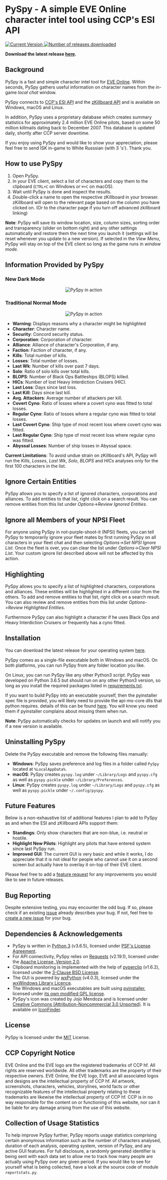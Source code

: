 <!--- // cSpell:words killboard, blops, hics, killboard's, cynos, ccp's, pyspy, psf's, pyperclip, pyinstaller, executables, jojo, unported, killmails --->

# PySpy - A simple EVE Online character intel tool using CCP's ESI API

<p align="left">
  <a href=https://github.com/Eve-PySpy/PySpy/releases/latest>
    <img alt="Current Version" src="https://img.shields.io/github/release/Eve-PySpy/pyspy.svg">
  </a>
  <a href=https://github.com/Eve-PySpy/PySpy/releases/latest>
    <img alt="Number of releases downloaded" src="https://img.shields.io/github/downloads/Eve-PySpy/PySpy/total.svg">
  </a>
</p>

**Download the latest release [here](https://github.com/Eve-PySpy/PySpy/releases/latest).**

## Background

PySpy is a fast and simple character intel tool for [EVE Online](https://www.eveonline.com/). Within seconds, PySpy gathers useful information on character names from the in-game *local chat* window.

PySpy connects to [CCP's ESI API](https://esi.evetech.net/ui/) and the
[zKillboard API](https://github.com/zKillboard/zKillboard/wiki) and is available on Windows, macOS and Linux.

In addition, PySpy uses a proprietary database which creates summary statistics for approximately 2.4 million EVE Online pilots, based on some 50 million killmails dating back to December 2007. This database is updated daily, shortly after CCP server downtime.

If you enjoy using PySpy and would like to show your appreciation, please feel free to send ISK in-game to White Russsian (with 3 's'). Thank you.

## How to use PySpy

1. Open PySpy.
2. In your EVE client, select a list of characters and copy them to the clipboard (`CTRL+C` on Windows *or* `⌘+C` on macOS).
3. Wait until PySpy is done and inspect the results.
4. Double-click a name to open the respective zKillboard in your browser. zKillboard will open to the relevant page based on the column you have clicked on. (Or to the character page if you turn off advanced zkillboard linking)

**Note**: PySpy will save its window location, size, column sizes, sorting order and transparency (slider on bottom right) and any other settings automatically and restore them the next time you launch it (settings will be reset whenever you update to a new version). If selected in the _View Menu_, PySpy will stay on top of the EVE client so long as the game runs in *window mode*.

## Information Provided by PySpy

### New Dark Mode
<p align="center">
  <img alt="PySpy in action" src="https://github.com/Eve-PySpy/PySpy/blob/master/assets/v0.4_dark_screenshot.png?raw=true">
</p>

### Traditional Normal Mode
<p align="center">
  <img alt="PySpy in action" src="https://github.com/Eve-PySpy/PySpy/blob/master/assets/v0.4_light_screenshot.png?raw=true">
</p>

* **Warning**: Displays reasons why a character might be highlighted
* **Character**: Character name.
* **Security**: Concord security status.
* **Corporation**: Corporation of character.
* **Alliance**: Alliance of character's Corporation, if any.
* **Faction**: Faction of character, if any.
* **Kills**: Total number of kills.
* **Losses**: Total number of losses.
* **Last Wk**: Number of kills over past 7 days.
* **Solo**: Ratio of solo kills over total kills.
* **BLOPS**: Number of Black Ops Battleships (BLOPS) killed.
* **HICs**: Number of lost Heavy Interdiction Cruisers (HIC).
* **Last Loss**: Days since last loss.
* **Last Kill**: Days since last kill.
* **Avg. Attackers**: Average number of attackers per kill.
* **Covert Cyno**: Ratio of losses where a covert cyno was fitted to total losses.
* **Regular Cyno**: Ratio of losses where a regular cyno was fitted to total losses.
* **Last Covert Cyno**: Ship type of most recent loss where covert cyno was fitted.
* **Last Regular Cyno**: Ship type of most recent loss where regular cyno was fitted.
* **Abyssal Losses**: Number of ship losses in Abyssal space.

**Current Limitations**: To avoid undue strain on zKillboard's API, PySpy will run the *Kills*, *Losses*, *Last Wk*, *Solo*, *BLOPS* and *HICs* analyses only for the first 100 characters in the list.

## Ignore Certain Entities

PySpy allows you to specify a list of ignored characters, corporations and alliances. To add entities to that list, right click on a search result. You can remove entities from this list under _Options_->_Review Ignored Entities_.

## Ignore all Members of your NPSI Fleet

For anyone using PySpy in not-purple-shoot-it (NPSI) fleets, you can tell PySpy to temporarily ignore your fleet mates by first running PySpy on all characters in your fleet chat and then selecting _Options_->_Set NPSI Ignore List_. Once the fleet is over, you can clear the list under _Options_->_Clear NPSI List_. Your custom ignore list described above will not be affected by this action.

## Highlighting

PySpy allows you to specify a list of highlighted characters, corporations and alliances.
These entities will be highlighted in a different color from the others.
To add and remove entities to that list, right click on a search result.
You can also review and remove entities from this list under _Options_->_Review Highlighted Entities_.

Furthermore PySpy can also highlight a character if he uses Black Ops and Heavy Interdiction Cruisers or frequently has a cyno fitted.

## Installation

You can download the latest release for your operating system [here](https://github.com/Eve-PySpy/PySpy/releases/latest).

PySpy comes as a single-file executable both in Windows and macOS. On both platforms, you can run PySpy from any folder location you like.

On Linux, you can run PySpy like any other Python3 script. PySpy was developed on Python 3.6.5 but should run on any other Python3 version, so long as you install the required packages listed in [requirements.txt](https://github.com/Eve-PySpy/PySpy/blob/master/requirements.txt).

If you want to build PySpy into an executable yourself, then the pyinstaller spec file is provided, you will likely need to provide the api-ms-core dlls that python requires. details of this can be found [here](https://github.com/pyinstaller/pyinstaller/issues/4047#issuecomment-460869714). You will know you need them if pyinstaller complains about missing them when run.

**Note**: PySpy automatically checks for updates on launch and will notify you if a new version is available.

## Uninstalling PySpy

Delete the PySpy executable and remove the following files manually:

* **Windows**: PySpy saves preference and log files in a folder called  `PySpy` located at `%LocalAppData%`.
* **macOS**: PySpy creates `pyspy.log` under `~/Library/Logs` and `pyspy.cfg` as well as `pyspy.pickle` under `~/Library/Preferences`.
* **Linux**: PySpy creates `pyspy.log` under `~/Library/Logs` and `pyspy.cfg` as well as `pyspy.pickle` under `~/.config/pyspy`.

## Future Features

Below is a non-exhaustive list of additional features I plan to add to PySpy as and when the ESI and zKillboard APIs support them:

* **Standings**: Only show characters that are non-blue, i.e. neutral or hostile.
* **Highlight New Pilots**: Highlight any pilots that have entered system since last PySpy run.
* **Improved GUI**: The current GUI is very basic and while it works, I do appreciate that it is not ideal for people who cannot use it on a second screen but actually have to overlay it on-top of their EVE client.

Please feel free to add a [feature request](https://github.com/Eve-PySpy/PySpy/issues/new?template=pyspy-feature-request.md) for any improvements you would like to see in future releases.

## Bug Reporting

Despite extensive testing, you may encounter the odd bug. If so, please check if an existing [issue](https://github.com/WhiteRusssian/PySpy/issues) already describes your bug. If not, feel free to [create a new issue](https://github.com/WhiteRusssian/PySpy/issues/new?template=pyspy-bug-report.md) for your bug.

## Dependencies & Acknowledgements

* PySpy is written in [Python 3](https://www.python.org/) (v3.6.5), licensed under [PSF's License Agreement](https://docs.python.org/3/license.html#psf-license-agreement-for-python-release).
* For API connectivity, PySpy relies on [Requests](http://docs.python-requests.org/) (v2.19.1), licensed under the [Apache License, Version 2.0](http://docs.python-requests.org/en/master/user/intro/#requests-license).
* Clipboard monitoring is implemented with the help of [pyperclip](https://github.com/asweigart/pyperclip) (v1.6.2), licensed under the [3-Clause BSD License](https://github.com/asweigart/pyperclip/blob/master/LICENSE.txt).
* The GUI is powered by [wxPython](https://www.wxpython.org/) (v4.0.3), licensed under the [wxWindows Library Licence](https://wxpython.org/pages/license/index.html).
* The Windows and macOS executables are built using [pyinstaller](https://www.pyinstaller.org/), licensed under [its own modified GPL license](https://raw.githubusercontent.com/pyinstaller/pyinstaller/develop/COPYING.txt).
* PySpy's icon was created by Jojo Mendoza and is licensed under [Creative Commons (Attribution-Noncommercial 3.0 Unported)](https://creativecommons.org/licenses/by-nc/3.0/). It is available on [IconFinder](https://www.iconfinder.com/icons/1218719/cyber_hat_spy_undercover_user_icon).

## License

PySpy is licensed under the [MIT](LICENSE.txt) License.

## CCP Copyright Notice

EVE Online and the EVE logo are the registered trademarks of CCP hf. All rights are reserved worldwide. All other trademarks are the property of their respective owners. EVE Online, the EVE logo, EVE and all associated logos and designs are the intellectual property of CCP hf. All artwork, screenshots, characters, vehicles, storylines, world facts or other recognizable features of the intellectual property relating to these trademarks are likewise the intellectual property of CCP hf. CCP is in no way responsible for the content on or functioning of this website, nor can it be liable for any damage arising from the use of this website.

## Collection of Usage Statistics

To help improve PySpy further, PySpy reports usage statistics comprising certain anonymous information such as the number of characters analysed, duration of each analysis, operating system, version of PySpy, and any active GUI features. For full disclosure, a randomly generated identifier is being sent with each data set to allow me to track how many people are actually using PySpy over any given period. If you would like to see for yourself what is being collected, have a look at the source code of module `reportstats.py`.
